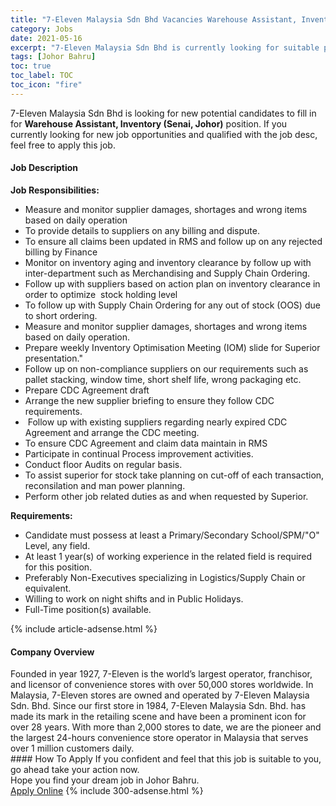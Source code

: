 ```yaml
---
title: "7-Eleven Malaysia Sdn Bhd Vacancies Warehouse Assistant, Inventory (Senai, Johor)" 
category: Jobs 
date: 2021-05-16 
excerpt: "7-Eleven Malaysia Sdn Bhd is currently looking for suitable person to fill in the Warehouse Assistant, Inventory (Senai, Johor) which based in Johor Bahru" 
tags: [Johor Bahru] 
toc: true 
toc_label: TOC 
toc_icon: "fire" 
--- 
```


<p>7-Eleven Malaysia Sdn Bhd is looking for new potential candidates to fill in for <b>Warehouse Assistant, Inventory (Senai, Johor)</b> position. If you currently looking for new job opportunities and qualified with the job desc, feel free to apply this job.
</p><div><div><h4>Job Description</h4></div><div><div><span><div><div><strong>Job Responsibilities:&#160;</strong></div><ul><li>Measure and monitor supplier damages, shortages and wrong items based on daily operation&#160; &#160;</li><li>To provide details to suppliers on any billing and dispute.&#160;&#160;</li><li>To ensure all claims been updated in RMS and follow up on any rejected billing by Finance&#160;</li><li>Monitor on inventory aging and inventory clearance by follow up with inter-department such as Merchandising and Supply Chain Ordering.</li><li>Follow up with suppliers based on action plan on inventory clearance in order to optimize&#160; stock holding level&#160; &#160;</li><li>To follow up with Supply Chain Ordering for any out of stock (OOS) due to short ordering.</li><li>Measure and monitor supplier damages, shortages and wrong items based on daily operation.&#160; &#160;</li><li>Prepare weekly Inventory Optimisation Meeting (IOM) slide for Superior presentation."&#160;&#160;&#160;&#160;</li><li>Follow up on non-compliance suppliers on our requirements such as pallet stacking, window time, short shelf life, wrong packaging etc.&#160;&#160;</li><li>Prepare CDC Agreement draft&#160; &#160;&#160;</li><li>Arrange the new supplier briefing to ensure they follow CDC requirements.&#160;&#160;</li><li>&#160;Follow up with existing suppliers regarding nearly expired CDC Agreement and arrange the CDC meeting.&#160; &#160;</li><li>To ensure CDC Agreement and claim data maintain in RMS&#160; &#160;&#160;</li><li>Participate in continual Process improvement activities.&#160; &#160;</li><li>Conduct floor Audits on regular basis.&#160; &#160;</li><li>To assist superior for stock take planning on cut-off of each transaction, reconsilation and man power planning.</li><li>Perform other job related duties as and when requested by Superior.</li></ul><div><strong>Requirements:</strong></div><ul><li>Candidate must possess at least a Primary/Secondary School/SPM/"O" Level, any field.</li><li>At least 1 year(s) of working experience in the related field is required for this position.</li><li>Preferably Non-Executives specializing in Logistics/Supply Chain or equivalent.</li><li>Willing to work on night shifts and in Public Holidays.</li><li>Full-Time position(s) available.</li></ul></div></span></div></div></div> 
{% include article-adsense.html %} 
<div><div><h4>Company Overview</h4></div><div><div><span><div><div>
<div>
		Founded in year 1927, 7-Eleven is the world&#8217;s largest operator, franchisor, and licensor of convenience stores with over 50,000 stores worldwide. In Malaysia, 7-Eleven stores are owned and operated by 7-Eleven Malaysia Sdn. Bhd. Since our first store in 1984, 7-Eleven Malaysia Sdn. Bhd. has made its mark in the retailing scene and have been a prominent icon for over 28 years. With more than 2,000 stores to date, we are the pioneer and the largest 24-hours convenience store operator in Malaysia that serves over 1 million customers daily.</div>
</div></div></span></div></div></div> 
#### How To Apply 
If you confident and feel that this job is suitable to you, go ahead take your action now. <br/> 
Hope you find your dream job in Johor Bahru. <br/> 
<a href="https://www.jobstreet.com.my/en/job/warehouse-assistant-inventory-senai-johor-4559076?jobId=jobstreet-my-job-4559076&" class="btn btn--info" target="_blank" rel="nofollow noopenner">Apply Online</a> 
{% include 300-adsense.html %} 